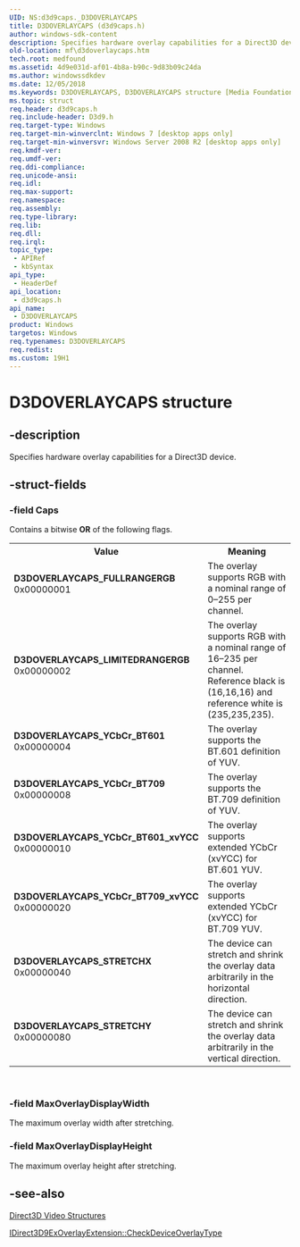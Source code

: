 ```yaml
---
UID: NS:d3d9caps._D3DOVERLAYCAPS
title: D3DOVERLAYCAPS (d3d9caps.h)
author: windows-sdk-content
description: Specifies hardware overlay capabilities for a Direct3D device.
old-location: mf\d3doverlaycaps.htm
tech.root: medfound
ms.assetid: 4d9e031d-af01-4b8a-b90c-9d83b09c24da
ms.author: windowssdkdev
ms.date: 12/05/2018
ms.keywords: D3DOVERLAYCAPS, D3DOVERLAYCAPS structure [Media Foundation], D3DOVERLAYCAPS_FULLRANGERGB, D3DOVERLAYCAPS_LIMITEDRANGERGB, D3DOVERLAYCAPS_STRETCHX, D3DOVERLAYCAPS_STRETCHY, D3DOVERLAYCAPS_YCbCr_BT601, D3DOVERLAYCAPS_YCbCr_BT601_xvYCC, D3DOVERLAYCAPS_YCbCr_BT709, D3DOVERLAYCAPS_YCbCr_BT709_xvYCC, d3d9caps/D3DOVERLAYCAPS, mf.d3doverlaycaps
ms.topic: struct
req.header: d3d9caps.h
req.include-header: D3d9.h
req.target-type: Windows
req.target-min-winverclnt: Windows 7 [desktop apps only]
req.target-min-winversvr: Windows Server 2008 R2 [desktop apps only]
req.kmdf-ver: 
req.umdf-ver: 
req.ddi-compliance: 
req.unicode-ansi: 
req.idl: 
req.max-support: 
req.namespace: 
req.assembly: 
req.type-library: 
req.lib: 
req.dll: 
req.irql: 
topic_type:
 - APIRef
 - kbSyntax
api_type:
 - HeaderDef
api_location:
 - d3d9caps.h
api_name:
 - D3DOVERLAYCAPS
product: Windows
targetos: Windows
req.typenames: D3DOVERLAYCAPS
req.redist: 
ms.custom: 19H1
---
```


# D3DOVERLAYCAPS structure


## -description


Specifies hardware overlay capabilities for a Direct3D device.


## -struct-fields




### -field Caps

Contains a bitwise <b>OR</b> of the following flags.

<table>
<tr>
<th>Value</th>
<th>Meaning</th>
</tr>
<tr>
<td width="40%"><a id="D3DOVERLAYCAPS_FULLRANGERGB"></a><a id="d3doverlaycaps_fullrangergb"></a><dl>
<dt><b>D3DOVERLAYCAPS_FULLRANGERGB</b></dt>
<dt>0x00000001</dt>
</dl>
</td>
<td width="60%">
The overlay supports RGB with a nominal range of 0–255 per channel.

</td>
</tr>
<tr>
<td width="40%"><a id="D3DOVERLAYCAPS_LIMITEDRANGERGB"></a><a id="d3doverlaycaps_limitedrangergb"></a><dl>
<dt><b>D3DOVERLAYCAPS_LIMITEDRANGERGB</b></dt>
<dt>0x00000002</dt>
</dl>
</td>
<td width="60%">
The overlay supports RGB with a nominal range of 16–235 per channel. Reference black is (16,16,16) and reference white is (235,235,235).

</td>
</tr>
<tr>
<td width="40%"><a id="D3DOVERLAYCAPS_YCbCr_BT601"></a><a id="d3doverlaycaps_ycbcr_bt601"></a><a id="D3DOVERLAYCAPS_YCBCR_BT601"></a><dl>
<dt><b>D3DOVERLAYCAPS_YCbCr_BT601</b></dt>
<dt>0x00000004</dt>
</dl>
</td>
<td width="60%">
The overlay supports the BT.601 definition of YUV.

</td>
</tr>
<tr>
<td width="40%"><a id="D3DOVERLAYCAPS_YCbCr_BT709"></a><a id="d3doverlaycaps_ycbcr_bt709"></a><a id="D3DOVERLAYCAPS_YCBCR_BT709"></a><dl>
<dt><b>D3DOVERLAYCAPS_YCbCr_BT709</b></dt>
<dt>0x00000008</dt>
</dl>
</td>
<td width="60%">
The overlay supports the BT.709 definition of YUV.

</td>
</tr>
<tr>
<td width="40%"><a id="D3DOVERLAYCAPS_YCbCr_BT601_xvYCC"></a><a id="d3doverlaycaps_ycbcr_bt601_xvycc"></a><a id="D3DOVERLAYCAPS_YCBCR_BT601_XVYCC"></a><dl>
<dt><b>D3DOVERLAYCAPS_YCbCr_BT601_xvYCC</b></dt>
<dt>0x00000010</dt>
</dl>
</td>
<td width="60%">
The overlay supports extended YCbCr (xvYCC) for BT.601 YUV.

</td>
</tr>
<tr>
<td width="40%"><a id="D3DOVERLAYCAPS_YCbCr_BT709_xvYCC"></a><a id="d3doverlaycaps_ycbcr_bt709_xvycc"></a><a id="D3DOVERLAYCAPS_YCBCR_BT709_XVYCC"></a><dl>
<dt><b>D3DOVERLAYCAPS_YCbCr_BT709_xvYCC</b></dt>
<dt>0x00000020</dt>
</dl>
</td>
<td width="60%">
The overlay supports extended YCbCr (xvYCC) for BT.709 YUV.

</td>
</tr>
<tr>
<td width="40%"><a id="D3DOVERLAYCAPS_STRETCHX"></a><a id="d3doverlaycaps_stretchx"></a><dl>
<dt><b>D3DOVERLAYCAPS_STRETCHX</b></dt>
<dt>0x00000040</dt>
</dl>
</td>
<td width="60%">
The device can stretch and shrink the overlay data arbitrarily in the horizontal direction.

</td>
</tr>
<tr>
<td width="40%"><a id="D3DOVERLAYCAPS_STRETCHY"></a><a id="d3doverlaycaps_stretchy"></a><dl>
<dt><b>D3DOVERLAYCAPS_STRETCHY</b></dt>
<dt>0x00000080</dt>
</dl>
</td>
<td width="60%">
The device can stretch and shrink the overlay data arbitrarily in the vertical direction.

</td>
</tr>
</table>
 


### -field MaxOverlayDisplayWidth

The maximum overlay width after stretching.


### -field MaxOverlayDisplayHeight

The maximum overlay height after stretching.


## -see-also




<a href="https://docs.microsoft.com/windows/desktop/medfound/direct3d-video-structures">Direct3D Video Structures</a>



<a href="https://docs.microsoft.com/windows/desktop/api/d3d9/nf-d3d9-idirect3d9exoverlayextension-checkdeviceoverlaytype">IDirect3D9ExOverlayExtension::CheckDeviceOverlayType</a>
 

 

